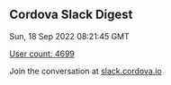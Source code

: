 ## Cordova Slack Digest
Sun, 18 Sep 2022 08:21:45 GMT

[User count: 4699](https://cordova.slack.com/)


Join the conversation at [slack.cordova.io](http://slack.cordova.io/)
